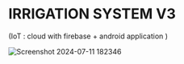 # IRRIGATION SYSTEM V3 
(IoT : cloud with firebase + android application )


![Screenshot 2024-07-11 182346](https://github.com/user-attachments/assets/b505d186-5150-4f8a-aa37-6e55f0e8ef78)
